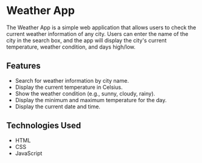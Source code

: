 
# Weather App

The Weather App is a simple web application that allows users to check the current weather information of any city. Users can enter the name of the city in the search box, and the app will display the city's current temperature, weather condition, and days high/low.

## Features

- Search for weather information by city name.
- Display the current temperature in Celsius.
- Show the weather condition (e.g., sunny, cloudy, rainy).
- Display the minimum and maximum temperature for the day.
- Display the current date and time.
## Technologies Used
- HTML
- CSS
- JavaScript
